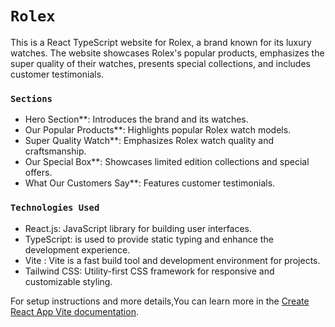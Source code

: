 # `Rolex`

This is a React TypeScript website for Rolex, a brand known for its luxury watches. The website showcases Rolex's popular products,
emphasizes the super quality of their watches, presents special collections, and includes customer testimonials.

### `Sections`
- Hero Section**: Introduces the brand and its watches.
- Our Popular Products**: Highlights popular Rolex watch models.
- Super Quality Watch**: Emphasizes Rolex watch quality and craftsmanship.
- Our Special Box**: Showcases limited edition collections and special offers.
- What Our Customers Say**: Features customer testimonials.

### `Technologies Used`
- React.js: JavaScript library for building user interfaces.
- TypeScript: is used to provide static typing and enhance the development experience.
- Vite : Vite is a fast build tool and development environment for projects.
- Tailwind CSS: Utility-first CSS framework for responsive and customizable styling.


For setup instructions and more details,You can learn more in the [Create React App Vite documentation](https://github.com/laststance/create-react-app-vite).
